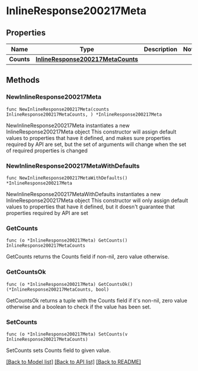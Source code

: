 # InlineResponse200217Meta

## Properties

Name | Type | Description | Notes
------------ | ------------- | ------------- | -------------
**Counts** | [**InlineResponse200217MetaCounts**](InlineResponse200217MetaCounts.md) |  | 

## Methods

### NewInlineResponse200217Meta

`func NewInlineResponse200217Meta(counts InlineResponse200217MetaCounts, ) *InlineResponse200217Meta`

NewInlineResponse200217Meta instantiates a new InlineResponse200217Meta object
This constructor will assign default values to properties that have it defined,
and makes sure properties required by API are set, but the set of arguments
will change when the set of required properties is changed

### NewInlineResponse200217MetaWithDefaults

`func NewInlineResponse200217MetaWithDefaults() *InlineResponse200217Meta`

NewInlineResponse200217MetaWithDefaults instantiates a new InlineResponse200217Meta object
This constructor will only assign default values to properties that have it defined,
but it doesn't guarantee that properties required by API are set

### GetCounts

`func (o *InlineResponse200217Meta) GetCounts() InlineResponse200217MetaCounts`

GetCounts returns the Counts field if non-nil, zero value otherwise.

### GetCountsOk

`func (o *InlineResponse200217Meta) GetCountsOk() (*InlineResponse200217MetaCounts, bool)`

GetCountsOk returns a tuple with the Counts field if it's non-nil, zero value otherwise
and a boolean to check if the value has been set.

### SetCounts

`func (o *InlineResponse200217Meta) SetCounts(v InlineResponse200217MetaCounts)`

SetCounts sets Counts field to given value.



[[Back to Model list]](../README.md#documentation-for-models) [[Back to API list]](../README.md#documentation-for-api-endpoints) [[Back to README]](../README.md)


